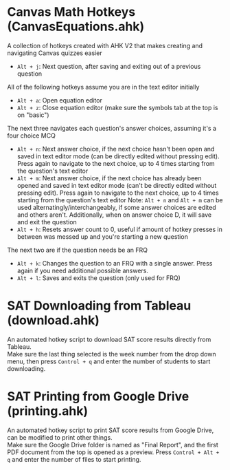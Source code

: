 # Canvas Math Hotkeys (CanvasEquations.ahk)
 A collection of hotkeys created with AHK V2 that makes creating and navigating Canvas quizzes easier
 - `Alt + j`: Next question, after saving and exiting out of a previous question
 
 All of the following hotkeys assume you are in the text editor initially
  - `Alt + a`: Open equation editor
  - `Alt + z`: Close equation editor (make sure the symbols tab at the top is on "basic")
  
 The next three navigates each question's answer choices, assuming it's a four choice MCQ
  - `Alt + n`: Next answer choice, if the next choice hasn't been open and saved in text editor mode (can be directly edited without pressing edit). Press again to navigate to the next choice, up to 4 times starting from the question's text editor
  - `Alt + m`: Next answer choice, if the next choice has already been opened and saved in text editor mode (can't be directly edited without pressing edit). Press again to navigate to the next choice, up to 4 times starting from the question's text editor
  Note: `Alt + n` and `Alt + m` can be used alternatingly/interchangeably, if some answer choices are edited and others aren't. Additionally, when on answer choice D, it will save and exit the question
  - `Alt + h`: Resets answer count to 0, useful if amount of hotkey presses in between was messed up and you're starting a new question
  
 The next two are if the question needs be an FRQ
  - `Alt + k`: Changes the question to an FRQ with a single answer. Press again if you need additional possible answers. 
  - `Alt + l`: Saves and exits the question (only used for FRQ)
 
# SAT Downloading from Tableau (download.ahk)
 An automated hotkey script to download SAT score results directly from Tableau. \
 Make sure the last thing selected is the week number from the drop down menu, then press `Control + q` and enter the number of students to start downloading. 

# SAT Printing from Google Drive (printing.ahk)
 An automated hotkey script to print SAT score results from Google Drive, can be modified to print other things. \
 Make sure the Google Drive folder is named as "Final Report", and the first PDF document from the top is opened as a preview. Press `Control + Alt + q` and enter the number of files to start printing. 
